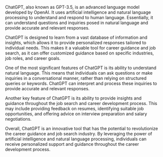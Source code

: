 
ChatGPT, also known as GPT-3.5, is an advanced language model developed by OpenAI. It uses artificial intelligence and natural language processing to understand and respond to human language. Essentially, it can understand questions and inquiries posed in natural language and provide accurate and relevant responses.

ChatGPT is designed to learn from a vast database of information and insights, which allows it to provide personalized responses tailored to individual needs. This makes it a valuable tool for career guidance and job search, as it can offer customized guidance based on specific industries, job roles, and career goals.

One of the most significant features of ChatGPT is its ability to understand natural language. This means that individuals can ask questions or make inquiries in a conversational manner, rather than relying on structured queries or keywords. ChatGPT can interpret and process these inquiries to provide accurate and relevant responses.

Another key feature of ChatGPT is its ability to provide insights and guidance throughout the job search and career development process. This may include providing feedback on resumes, identifying suitable job opportunities, and offering advice on interview preparation and salary negotiations.

Overall, ChatGPT is an innovative tool that has the potential to revolutionize the career guidance and job search industry. By leveraging the power of artificial intelligence and natural language processing, individuals can receive personalized support and guidance throughout the career development process.
